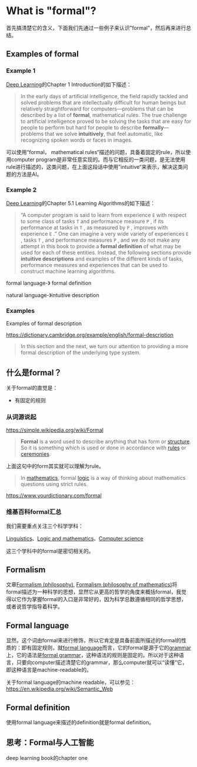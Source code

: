 

# What is "formal"?

首先搞清楚它的含义，下面我们先通过一些例子来认识"formal"，然后再来进行总结。

## Examples of formal 

### Example 1

[Deep Learning](http://www.deeplearningbook.org/front_matter.pdf)的Chapter 1 Introduction的如下描述：

> In the early days of artificial intelligence, the field rapidly tackled and solved problems that are intellectually difficult for human beings but relatively straightforward for computers—problems that can be described by a list of **formal**, mathematical rules. The true challenge to artificial intelligence proved to be solving the tasks that are easy for people to perform but hard for people to describe
> **formally**—problems that we solve **intuitively**, that feel automatic, like recognizing spoken words or faces in images.

可以使用“formal， mathematical rules“描述的问题，具备着固定的rule，所以使用computer program是非常任意实现的。而与它相反的一类问题，是无法使用rule进行描述的，这类问题，在上面这段话中使用”intuitive“来表示，解决这类问题的方法是AI。

### Example 2

[Deep Learning](http://www.deeplearningbook.org/front_matter.pdf)的Chapter 5.1 Learning Algorithms的如下描述：

>  “A computer program is said to learn from experience `E` with respect to some class of tasks `T` and performance measure `P` , if its performance at tasks in `T` , as measured by `P` , improves with experience `E` .” One can imagine a very wide variety of experiences `E` , tasks `T` , and performance measures `P` , and we do not make any attempt in this book to provide a **formal definition** of what may be used for each of these entities. Instead, the following sections provide **intuitive descriptions** and examples of the different kinds of tasks, performance measures and experiences that can be used to construct machine learning algorithms.

formal language-》 formal definition

natural language-》intuitive description

### Examples

Examples of formal description

https://dictionary.cambridge.org/example/english/formal-description

> In this section and the next, we turn our attention to providing a more formal description of the underlying type system.



## 什么是formal？

关于formal的直觉是：

- 有固定的规则

### 从词源说起

https://simple.wikipedia.org/wiki/Formal

> **Formal** is a word used to describe anything that has form or [structure](https://simple.wikipedia.org/wiki/Structure). So it is something which is used or done in accordance with [rules](https://simple.wikipedia.org/wiki/Rule) or [ceremonies](https://simple.wikipedia.org/wiki/Ceremony).

上面这句中的form其实就可以理解为rule。

> In [mathematics](https://simple.wikipedia.org/wiki/Mathematics), formal [logic](https://simple.wikipedia.org/wiki/Logic) is a way of thinking about mathematics questions using strict rules.



https://www.yourdictionary.com/formal



### 维基百科formal汇总

我们需要重点关注三个科学学科：

[Linguistics](https://en.wikipedia.org/wiki/Formal#Linguistics)、[Logic and mathematics](https://en.wikipedia.org/wiki/Formal#Logic_and_mathematics)、[Computer science](https://en.wikipedia.org/wiki/Formal#Computer_science)

这三个学科中的formal是密切相关的。

## Formalism 

文章[Formalism (philosophy)](https://en.wikipedia.org/wiki/Formalism_(philosophy)), [Formalism (philosophy of mathematics)](https://en.wikipedia.org/wiki/Formalism_(philosophy_of_mathematics))将formal描述为一种科学的思想，显然它从更高的哲学的角度来概括formal，我觉得以它作为掌握formal的入口是非常好的，因为科学总数遵循相同的哲学思想，或者说哲学指导着科学。

## Formal language

显然，这个词由formal来进行修饰，所以它肯定是具备前面所描述的formal的性质的：即有固定规则，就[formal language](https://en.wikipedia.org/wiki/Formal_language)而言，它的formal是源于它的[grammar](https://en.wikipedia.org/wiki/Grammar)上，它的语法是[formal grammar](https://en.wikipedia.org/wiki/Formal_grammar)，这种语法的规则是固定的。所以对于这种语言，只要向computer描述清楚它的grammar，那么computer就可以“读懂”它，即这种语言是machine-readable的。

关于formal language的machine readable，可以参见：https://en.wikipedia.org/wiki/Semantic_Web

## Formal definition

使用formal language来描述的definition就是formal definition。



## 思考：Formal与人工智能

deep learning book的chapter one

